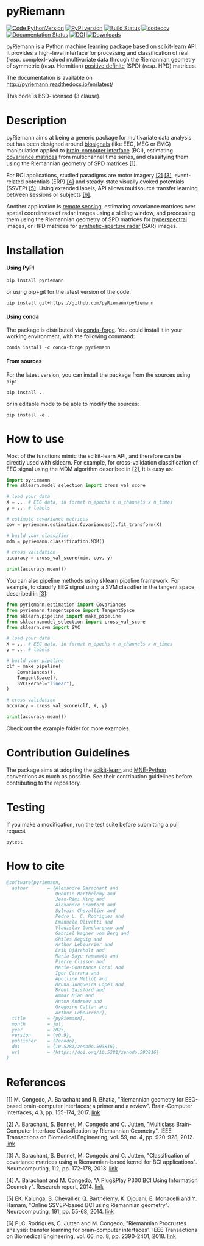 # pyRiemann

[![Code PythonVersion](https://img.shields.io/badge/python-3.10%20%7C%203.11%20%7C%203.12-blue)](https://img.shields.io/badge/python-3.10%20%7C%203.11%20%7C%203.12-blue)
[![PyPI version](https://badge.fury.io/py/pyriemann.svg)](https://badge.fury.io/py/pyriemann)
[![Build Status](https://github.com/pyRiemann/pyRiemann/actions/workflows/testing.yml/badge.svg?branch=master&event=push)](https://github.com/pyRiemann/pyRiemann/actions)
[![codecov](https://codecov.io/gh/pyRiemann/pyRiemann/branch/master/graph/badge.svg)](https://codecov.io/gh/pyRiemann/pyRiemann)
[![Documentation Status](https://readthedocs.org/projects/pyriemann/badge/?version=latest)](http://pyriemann.readthedocs.io/en/latest/?badge=latest)
[![DOI](https://zenodo.org/badge/DOI/10.5281/zenodo.593816.svg)](https://doi.org/10.5281/zenodo.593816)
[![Downloads](https://pepy.tech/badge/pot)](https://pepy.tech/project/pyriemann)

pyRiemann is a Python machine learning package based on [scikit-learn](http://scikit-learn.org/stable/modules/classes.html) API.
It provides a high-level interface for processing and classification of real (*resp*. complex)-valued multivariate data
through the Riemannian geometry of symmetric (*resp*. Hermitian)
[positive definite](https://en.wikipedia.org/wiki/Definite_matrix) (SPD) (*resp*. HPD) matrices.

The documentation is available on http://pyriemann.readthedocs.io/en/latest/

This code is BSD-licensed (3 clause).

# Description

pyRiemann aims at being a generic package for multivariate data analysis
but has been designed around [biosignals](https://en.wikipedia.org/wiki/Biosignal) (like EEG, MEG or EMG)
manipulation applied to [brain-computer interface](https://en.wikipedia.org/wiki/Brain%E2%80%93computer_interface) (BCI),
estimating [covariance matrices](https://en.wikipedia.org/wiki/Covariance_matrix) from multichannel time series,
and classifying them using the Riemannian geometry of SPD matrices [[1]](#1).

For BCI applications, studied paradigms are motor imagery [[2]](#2) [[3]](#3),
event-related potentials (ERP) [[4]](#4) and steady-state visually evoked potentials (SSVEP) [[5]](#5).
Using extended labels, API allows multisource transfer learning between sessions or subjects [[6]](#6).

Another application is [remote sensing](https://en.wikipedia.org/wiki/Remote_sensing),
estimating covariance matrices over spatial coordinates of radar images using a sliding window,
and processing them using the Riemannian geometry of
SPD matrices for [hyperspectral](https://en.wikipedia.org/wiki/Hyperspectral_imaging) images,
or HPD matrices for [synthetic-aperture radar](https://en.wikipedia.org/wiki/Synthetic-aperture_radar) (SAR) images.

# Installation

#### Using PyPI

```
pip install pyriemann
```
or using pip+git for the latest version of the code:

```
pip install git+https://github.com/pyRiemann/pyRiemann
```

#### Using conda

The package is distributed via [conda-forge](https://conda-forge.org).
You could install it in your working environment, with the following command:

```shell
conda install -c conda-forge pyriemann
```

#### From sources

For the latest version, you can install the package from the sources using ``pip``:

```shell
pip install .
```

or in editable mode to be able to modify the sources:

```shell
pip install -e .
```

# How to use

Most of the functions mimic the scikit-learn API, and therefore can be directly used with sklearn.
For example, for cross-validation classification of EEG signal using the MDM algorithm described in [[2]](#2), it is easy as:

```python
import pyriemann
from sklearn.model_selection import cross_val_score

# load your data
X = ... # EEG data, in format n_epochs x n_channels x n_times
y = ... # labels

# estimate covariance matrices
cov = pyriemann.estimation.Covariances().fit_transform(X)

# build your classifier
mdm = pyriemann.classification.MDM()

# cross validation
accuracy = cross_val_score(mdm, cov, y)

print(accuracy.mean())

```

You can also pipeline methods using sklearn pipeline framework.
For example, to classify EEG signal using a SVM classifier in the tangent space, described in [[3]](#3):

```python
from pyriemann.estimation import Covariances
from pyriemann.tangentspace import TangentSpace
from sklearn.pipeline import make_pipeline
from sklearn.model_selection import cross_val_score
from sklearn.svm import SVC

# load your data
X = ... # EEG data, in format n_epochs x n_channels x n_times
y = ... # labels

# build your pipeline
clf = make_pipeline(
    Covariances(),
    TangentSpace(),
    SVC(kernel="linear"),
)

# cross validation
accuracy = cross_val_score(clf, X, y)

print(accuracy.mean())

```

Check out the example folder for more examples.

# Contribution Guidelines

The package aims at adopting the [scikit-learn](http://scikit-learn.org/stable/developers/contributing.html#contributing-code)
and [MNE-Python](https://mne.tools/stable/install/contributing.html) conventions as much as possible.
See their contribution guidelines before contributing to the repository.

# Testing

If you make a modification, run the test suite before submitting a pull request

```
pytest
```

# How to cite

```bibtex
@software{pyriemann,
  author       = {Alexandre Barachant and
                  Quentin Barthélemy and
                  Jean-Rémi King and
                  Alexandre Gramfort and
                  Sylvain Chevallier and
                  Pedro L. C. Rodrigues and
                  Emanuele Olivetti and
                  Vladislav Goncharenko and
                  Gabriel Wagner vom Berg and
                  Ghiles Reguig and
                  Arthur Lebeurrier and
                  Erik Bjäreholt and
                  Maria Sayu Yamamoto and
                  Pierre Clisson and
                  Marie-Constance Corsi and
                  Igor Carrara and
                  Apolline Mellot and
                  Bruna Junqueira Lopes and
                  Brent Gaisford and
                  Ammar Mian and
                  Anton Andreev and
                  Gregoire Cattan and
                  Arthur Lebeurrier},
  title        = {pyRiemann},
  month        = jul,
  year         = 2025,
  version      = {v0.9},
  publisher    = {Zenodo},
  doi          = {10.5281/zenodo.593816},
  url          = {https://doi.org/10.5281/zenodo.593816}
}
```

# References

<a id="1">[1]</a>
M. Congedo, A. Barachant and R. Bhatia, "Riemannian geometry for EEG-based brain-computer interfaces; a primer and a review".
Brain-Computer Interfaces, 4.3, pp. 155-174, 2017. [link](https://hal.science/hal-01570120/document)

<a id="2">[2]</a>
A. Barachant, S. Bonnet, M. Congedo and C. Jutten, "Multiclass Brain-Computer Interface Classification by Riemannian Geometry".
IEEE Transactions on Biomedical Engineering, vol. 59, no. 4, pp. 920-928, 2012. [link](https://hal.archives-ouvertes.fr/hal-00681328)

<a id="3">[3]</a>
A. Barachant, S. Bonnet, M. Congedo and C. Jutten, "Classification of covariance matrices using a Riemannian-based kernel for BCI applications".
Neurocomputing, 112, pp. 172-178, 2013. [link](https://hal.archives-ouvertes.fr/hal-00820475/)

<a id="4">[4]</a>
A. Barachant and M. Congedo, "A Plug&Play P300 BCI Using Information Geometry".
Research report, 2014. [link](http://arxiv.org/abs/1409.0107)

<a id="5">[5]</a>
EK. Kalunga, S. Chevallier, Q. Barthélemy, K. Djouani, E. Monacelli and Y. Hamam, "Online SSVEP-based BCI using Riemannian geometry".
Neurocomputing, 191, pp. 55-68, 2014. [link](https://hal.science/hal-01351623/file/Kalunga-Chevallier-Barthelemy-Online%20SSVEP-based%20BCI%20using%20Riemannian%20Geometry-Neurocomputing-16.pdf)

<a id="6">[6]</a>
PLC. Rodrigues, C. Jutten and M. Congedo, "Riemannian Procrustes analysis: transfer learning for brain-computer interfaces".
IEEE Transactions on Biomedical Engineering, vol. 66, no. 8, pp. 2390-2401, 2018. [link](https://hal.archives-ouvertes.fr/hal-01971856)
